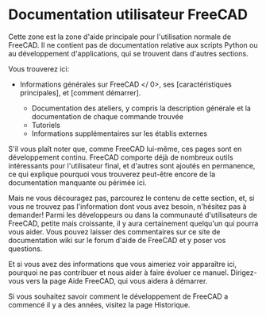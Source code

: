 # Documentation utilisateur FreeCAD

Cette zone est la zone d'aide principale pour l'utilisation normale de FreeCAD. Il ne contient pas de documentation relative aux scripts Python ou au développement d'applications, qui se trouvent dans d'autres sections.

Vous trouverez ici:

* Informations générales  sur FreeCAD </ 0>, ses [caractéristiques principales], et [comment démarrer].</li> 
    
    * Documentation des ateliers, y compris la description générale et la documentation de chaque commande trouvée
    * Tutoriels
    * Informations supplémentaires sur les établis externes</ul> 
    
    S'il vous plaît noter que, comme FreeCAD lui-même, ces pages sont en développement continu. FreeCAD comporte déjà de nombreux outils intéressants pour l'utilisateur final, et d'autres sont ajoutés en permanence, ce qui explique pourquoi vous trouverez peut-être encore de la documentation manquante ou périmée ici.
    
    Mais ne vous découragez pas, parcourez le contenu de cette section, et, si vous ne trouvez pas l'information dont vous avez besoin, n'hésitez pas à demander! Parmi les développeurs ou dans la communauté d'utilisateurs de FreeCAD, petite mais croissante, il y aura certainement quelqu'un qui pourra vous aider. Vous pouvez laisser des commentaires sur ce site de documentation wiki sur le forum d'aide de FreeCAD et y poser vos questions.
    
    Et si vous avez des informations que vous aimeriez voir apparaître ici, pourquoi ne pas contribuer et nous aider à faire évoluer ce manuel. Dirigez-vous vers la page Aide FreeCAD, qui vous aidera à démarrer.
    
    Si vous souhaitez savoir comment le développement de FreeCAD a commencé il y a des années, visitez la page Historique.